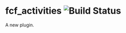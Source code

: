 fcf_activities ![Build Status](https://travis-ci.org/appdevdesigns/fcf_activities.png)
================

A new plugin.